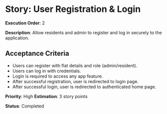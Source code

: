 # Story: User Registration & Login

**Execution Order**: 2

**Description**: Allow residents and admin to register and log in securely to the application.

## Acceptance Criteria
- Users can register with flat details and role (admin/resident).
- Users can log in with credentials.
- Login is required to access any app feature.
- After successful registration, user is redirected to login page.
- After successful login, user is redirected to authenticated home page.

**Priority**: High
**Estimation**: 3 story points

**Status**: Completed
